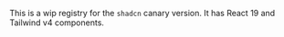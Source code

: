 This is a wip registry for the `shadcn` canary version. It has React 19 and Tailwind v4 components.

